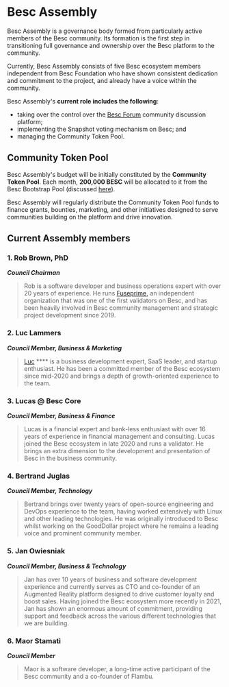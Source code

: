 # Besc Assembly

Besc Assembly is a governance body formed from particularly active members of the Besc community. Its formation is the first step in transitioning full governance and ownership over the Besc platform to the community. &#x20;

Currently, Besc Assembly consists of five Besc ecosystem members independent from Besc Foundation who have shown consistent dedication and commitment to the project, and already have a voice within the community.

Besc Assembly's **current role includes the following**:&#x20;

* taking over the control over the [Besc Forum](https://forum.bescscan.io/) community discussion platform;
* implementing the Snapshot voting mechanism on Besc; and
* managing the Community Token Pool.

## Community Token Pool

Besc Assembly's budget will be initially constituted by the **Community Token Pool**. Each month, **200,000 BESC** will be allocated to it from the Besc Bootstrap Pool (discussed [here](https://docs.bescscan.io/general/fuse-token/fuse-supply-and-current-distribution)).

Besc Assembly will regularly distribute the Community Token Pool funds to finance grants, bounties, marketing, and other initiatives designed to serve communities building on the platform and drive innovation. &#x20;

## Current Assembly members

### **1. Rob Brown, PhD** <a href="#b624" id="b624"></a>

_**Council Chairman**_

> Rob is a software developer and business operations expert with over 20 years of experience. He runs [Fuseprime](https://fuseprime.com/)**,** an independent organization that was one of the first validators on Besc, and has been heavily involved in Besc community management and strategic project development since 2019.

### **2. Luc Lammers** <a href="#1b91" id="1b91"></a>

_**Council Member, Business & Marketing**_

> [Luc](https://www.luclammers.com/) **** is a business development expert, SaaS leader, and startup enthusiast. He has been a committed member of the Besc ecosystem since mid-2020 and brings a depth of growth-oriented experience to the team.

### **3. Lucas @ Besc Core** <a href="#2105" id="2105"></a>

_**Council Member, Business & Finance**_

> Lucas is a financial expert and bank-less enthusiast with over 16 years of experience in financial management and consulting. Lucas joined the Besc ecosystem in late 2020 and runs a validator. He brings an extra dimension to the development and presentation of Besc in the business community.

### **4. Bertrand Juglas** <a href="#41a8" id="41a8"></a>

_**Council Member, Technology**_

> Bertrand brings over twenty years of open-source engineering and DevOps experience to the team, having worked extensively with Linux and other leading technologies. He was originally introduced to Besc whilst working on the GoodDollar project where he remains a leading voice and prominent community member.

### **5. Jan Owiesniak** <a href="#bce2" id="bce2"></a>

_**Council Member, Business & Technology**_

> Jan has over 10 years of business and software development experience and currently serves as CTO and co-founder of an Augmented Reality platform designed to drive customer loyalty and boost sales. Having joined the Besc ecosystem more recently in 2021, Jan has shown an enormous amount of commitment, providing support and feedback across the various different technologies that we are building.



### **6. Maor Stamati** <a href="#b624" id="b624"></a>

_**Council Member**_

> Maor is a software developer, a long-time active participant of the Besc community and a co-founder of Flambu.&#x20;
